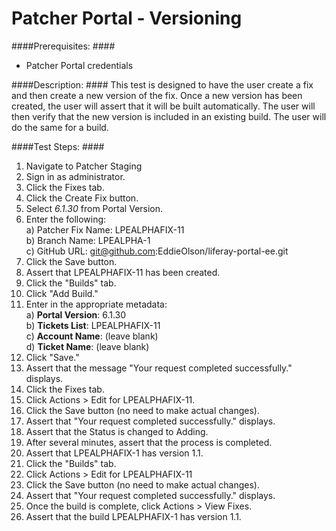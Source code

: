 Patcher Portal - Versioning 
===========================

####Prerequisites: ####

* Patcher Portal credentials

####Description: ####
This test is designed to have the user create a fix and then create a new version of the fix. Once a new version has been created, the user will assert that it will be built automatically. The user will then verify that the new version is included in an existing build. The user will do the same for a build.

####Test Steps: ####
1. Navigate to Patcher Staging
1. Sign in as administrator.
1. Click the Fixes tab.
1. Click the Create Fix button.
1. Select *6.1.30* from Portal Version.
1. Enter the following:    
	a) Patcher Fix Name: 	LPEALPHAFIX-11    
	b) Branch Name:	LPEALPHA-1    
	c) GitHub URL: git@github.com:EddieOlson/liferay-portal-ee.git
1. Click the Save button.
1. Assert that LPEALPHAFIX-11 has been created.
1. Click the "Builds" tab.
1. Click "Add Build." 
1. Enter in the appropriate metadata:    
	a) **Portal Version**: 6.1.30    
	b) **Tickets List**: LPEALPHAFIX-11    
	c) **Account Name**: (leave blank)    
	d) **Ticket Name**: (leave blank)
1. Click "Save." 
1. Assert that the message "Your request completed successfully." displays.
1. Click the Fixes tab.
1. Click Actions > Edit for LPEALPHAFIX-11.
1. Click the Save button (no need to make actual changes).
1. Assert that "Your request completed successfully." displays.
1. Assert that the Status is changed to Adding.
1. After several minutes, assert that the process is completed.
1. Assert that LPEALPHAFIX-1 has version 1.1.
1. Click the "Builds" tab.
1. Click Actions > Edit for LPEALPHAFIX-11
1. Click the Save button (no need to make actual changes).
1. Assert that "Your request completed successfully." displays.
1. Once the build is complete, click Actions > View Fixes.
1. Assert that the build LPEALPHAFIX-1 has version 1.1.